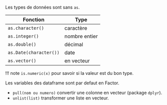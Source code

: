 Les types de données sont sans `as`.

Fonction               | Type
-----------------------|---
`as.character()`       | caractère
`as.integer()`         | nombre entier
`as.double()`          | décimal
`as.Date(character())` | date 
`as.vector()`          | en vecteur

!!! note
    `is.numeric(x)` pour savoir si la valeur est du bon type.

Les variables des dataframe sont par defaut en Factor.

* `pull(nom ou numero)` convertir une colonne en vecteur (package `dplyr`).
* `unlist(list)` transformer une liste en vecteur.
